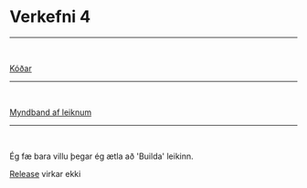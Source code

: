 # Verkefni 4

---

<br>

[Kóðar]()

---

<br>

[Myndband af leiknum]()

---

<br>

Ég fæ bara villu þegar ég ætla að 'Builda' leikinn.

[Release]() virkar ekki
